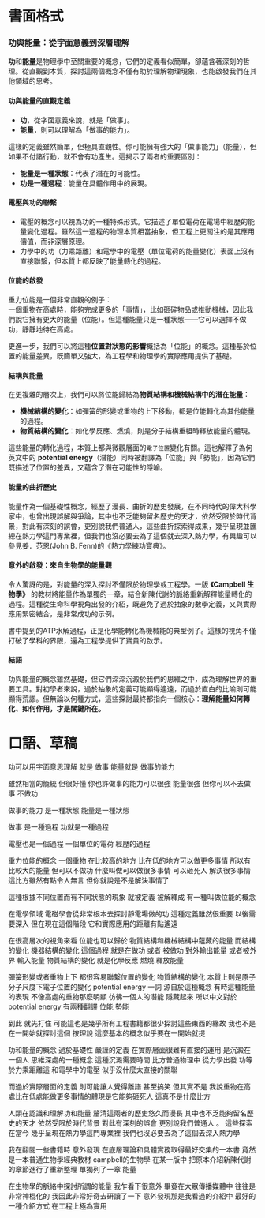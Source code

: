 # 書面格式

### 功與能量：從字面意義到深層理解

**功**和**能量**是物理學中至關重要的概念，它們的定義看似簡單，卻蘊含著深刻的哲理。從直觀到本質，探討這兩個概念不僅有助於理解物理現象，也能啟發我們在其他領域的思考。

#### 功與能量的直觀定義
- **功**，從字面意義來說，就是「做事」。
- **能量**，則可以理解為「做事的能力」。

這樣的定義雖然簡單，但極具直觀性。你可能擁有強大的「做事能力」（能量），但如果不付諸行動，就不會有功產生。這揭示了兩者的重要區別：
- **能量是一種狀態**：代表了潛在的可能性。
- **功是一種過程**：能量在具體作用中的展現。

#### 電壓與功的聯繫
- 電壓的概念可以視為功的一種特殊形式。它描述了單位電荷在電場中經歷的能量變化過程。雖然這一過程的物理本質相當抽象，但工程上更關注的是其應用價值，而非深層原理。
- 力學中的功（力乘距離）和電學中的電壓（單位電荷的能量變化）表面上沒有直接聯繫，但本質上都反映了能量轉化的過程。

#### 位能的啟發
重力位能是一個非常直觀的例子：  
一個重物在高處時，能夠完成更多的「事情」，比如砸碎物品或推動機械，因此我們說它擁有更大的能量（位能）。但這種能量只是一種狀態——它可以選擇不做功，靜靜地待在高處。

更進一步，我們可以將這種**位置對狀態的影響**概括為「位能」的概念。這種基於位置的能量差異，既簡單又強大，為工程學和物理學的實際應用提供了基礎。

#### 結構與能量
在更複雜的層次上，我們可以將位能歸結為**物質結構和機械結構中的潛在能量**：
- **機械結構的變化**：如彈簧的形變或重物的上下移動，都是位能轉化為其他能量的過程。
- **物質結構的變化**：如化學反應、燃燒，則是分子結構重組時釋放能量的體現。

這些能量的轉化過程，本質上都與微觀層面的`電子位置`變化有關。這也解釋了為何英文中的 **potential energy**（潛能）同時被翻譯為「位能」與「勢能」，因為它們既描述了位置的差異，又蘊含了潛在可能性的隱喻。

#### 能量的曲折歷史
能量作為一個基礎性概念，經歷了漫長、曲折的歷史發展，在不同時代的偉大科學家中，也曾出現誤解與爭論，其中也不乏能夠留名歷史的天才，依然受限於時代背景，對此有深刻的誤會，更別說我們普通人，這些曲折探索得成果，幾乎呈現並匯總在熱力學這門專業裡，但我們也沒必要去為了這個就去深入熱力學，有興趣可以參見姜．范恩(John B. Fenn)的《熱力學練功寶典》。

#### 意外的啟發：來自生物學的能量觀
令人驚訝的是，對能量的深入探討不僅限於物理學或工程學。一版 **《Campbell 生物學》** 的教材將能量作為單獨的一章，結合新陳代謝的脈絡重新解釋能量轉化的過程。這種從生命科學視角出發的介紹，既避免了過於抽象的數學定義，又與實際應用緊密結合，是非常成功的示例。

書中提到的ATP水解過程，正是化學能轉化為機械能的典型例子。這樣的視角不僅打破了學科的界限，還為工程學提供了寶貴的啟示。

#### 結語
功與能量的概念雖然基礎，但它們深深沉澱於我們的思維之中，成為理解世界的重要工具。對初學者來說，過於抽象的定義可能顯得遙遠，而過於直白的比喻則可能顯得荒謬。但無論以何種方式，這些探討最終都指向一個核心：**理解能量如何轉化、如何作用，才是關鍵所在。**


# 口語、草稿

功可以用字面意思理解 就是 做事
能量就是 做事的能力

雖然相當的籠統 但很好懂
你也許做事的能力可以很強 能量很強
但你可以不去做事 不做功

做事的能力 是一種狀態
能量是一種狀態

做事 是一種過程
功就是一種過程

電壓也是一個過程
一個單位的電荷 經歷的過程

重力位能的概念
一個重物 在比較高的地方
比在低的地方可以做更多事情
所以有比較大的能量 但可以不做功
什麼叫做可以做很多事情 
可以砸死人 解決很多事情 這比方雖然有點令人無言 但你就說是不是解決事情了

這種根據不同位置而有不同狀態的現象
就被定義 被解釋成 有一種叫做位能的概念

在電學領域 電磁學會從非常根本去探討靜電場做的功 
這種定義雖然很重要 以後需要深入 但在現在這個階段 它和實際應用的距離有點遙遠 

在很高層次的視角來看 位能也可以歸於 物質結構和機械結構中蘊藏的能量 而結構的變化
機器結構的變化 這個過程 就是在做功 或者 被做功 對外輸出能量 或者被外界 輸入能量
物質結構的變化 就是化學反應 燃燒 釋放能量

彈簧形變或者重物上下
都很容易聯繫位置的變化 物質結構的變化 本質上則是原子分子尺度下電子位置的變化
potential energy 一詞 源自於這種概念
有時這種能量的表現 不像高處的重物那麼明顯 彷彿一個人的潛能 隱藏起來
所以中文對於potential energy 有兩種翻譯 
位能 勢能

到此 就先打住 可能這也是幾乎所有工程書籍都很少探討這些東西的緣故 
我也不是在一開始就探討這個 按理說 這麼基本的概念似乎要在一開始就提 

功和能量的概念 過於基礎性 嚴謹的定義 
在實際層面很難有直接的運用 是沉澱在一個人 思維深處的一種概念 這種沉澱需要時間
比方普通物理中 從力學出發 功等於力乘距離這 和電學中的電壓 似乎沒什麼太直接的關聯

而過於實際層面的定義 則可能讓人覺得離譜 甚至搞笑 但其實不是 
我說重物在高處比在低處能做更多事情的體現是它能夠砸死人 這真不是什麼比方

人類在認識和理解功和能量 釐清這兩者的歷史悠久而漫長 
其中也不乏能夠留名歷史的天才 依然受限於時代背景 對此有深刻的誤會 更別說我們普通人 。
這些探索 在當今 幾乎呈現在熱力學這門專業裡 我們也沒必要去為了這個去深入熱力學 

我在翻閱一些書籍時 意外發現 在底層理論和具體實務取得最好交集的一本書 
竟然是一本普通生物學經典教材  campbell的生物學 
在某一版中 把原本介紹新陳代謝的章節進行了重新整理 單獨列了一章 能量 

在生物學的脈絡中探討所謂的能量 我乍看下很意外 畢竟在大眾傳播媒體中 往往是非常神棍化的 
我因此非常好奇去研讀了一下 意外發現那是我看過的介紹中 最好的一種介紹方式 在工程上極為實用